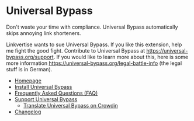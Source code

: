 # Universal Bypass

Don't waste your time with compliance. Universal Bypass automatically skips annoying link shorteners.

Linkvertise wants to sue Universal Bypass. If you like this extension, help me fight the good fight. Contribute to Universal Bypass at https://universal-bypass.org/support.
If you would like to learn more about this, here is some more information https://universal-bypass.org/legal-battle-info (the legal stuff is in German).
- [Homepage](https://universal-bypass.org)
- [Install Universal Bypass](https://universal-bypass.org/install)
- [Frequently Asked Questions (FAQ)](https://universal-bypass.org/faq)
- [Support Universal Bypass](https://universal-bypass.org/support)
  - [Translate Universal Bypass on Crowdin](https://crowdin.com/project/bypass)
- [Changelog](https://universal-bypass.org/changelog)
